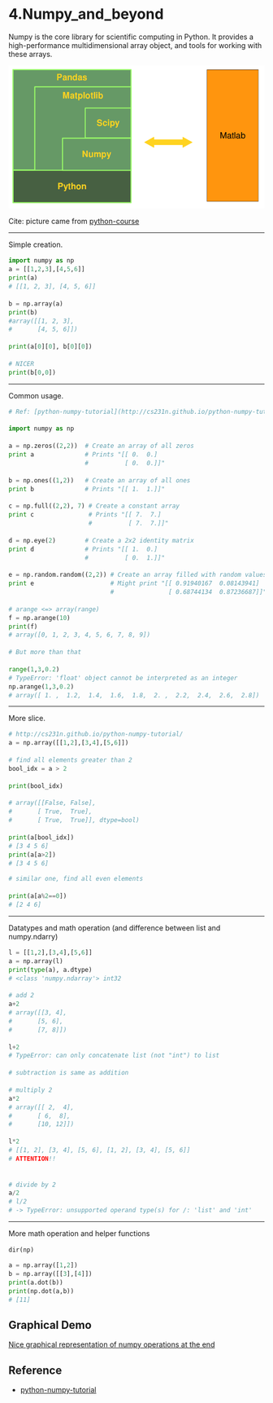 # 4.Numpy_and_beyond

Numpy is the core library for scientific computing in Python. It provides a high-performance multidimensional array object, and tools for working with these arrays. 


![python_vs_matlab](numpy_and_beyond/python_vs_matlab.png)

Cite: picture came from [python-course](http://www.python-course.eu/numpy.php)


***

Simple creation.

``` python
import numpy as np
a = [[1,2,3],[4,5,6]]
print(a)
# [[1, 2, 3], [4, 5, 6]]

b = np.array(a)
print(b)
#array([[1, 2, 3],
#       [4, 5, 6]])

print(a[0][0], b[0][0])

# NICER
print(b[0,0])
```

***
Common usage.

``` python
# Ref: [python-numpy-tutorial](http://cs231n.github.io/python-numpy-tutorial/)

import numpy as np

a = np.zeros((2,2))  # Create an array of all zeros
print a              # Prints "[[ 0.  0.]
                     #          [ 0.  0.]]"
    
b = np.ones((1,2))   # Create an array of all ones
print b              # Prints "[[ 1.  1.]]"

c = np.full((2,2), 7) # Create a constant array
print c               # Prints "[[ 7.  7.]
                      #          [ 7.  7.]]"

d = np.eye(2)        # Create a 2x2 identity matrix
print d              # Prints "[[ 1.  0.]
                     #          [ 0.  1.]]"
    
e = np.random.random((2,2)) # Create an array filled with random values
print e                     # Might print "[[ 0.91940167  0.08143941]
                            #               [ 0.68744134  0.87236687]]"

# arange <=> array(range)
f = np.arange(10)
print(f)
# array([0, 1, 2, 3, 4, 5, 6, 7, 8, 9])

# But more than that

range(1,3,0.2)
# TypeError: 'float' object cannot be interpreted as an integer
np.arange(1,3,0.2)
# array([ 1. ,  1.2,  1.4,  1.6,  1.8,  2. ,  2.2,  2.4,  2.6,  2.8])
```

***

More slice.

``` python
# http://cs231n.github.io/python-numpy-tutorial/
a = np.array([[1,2],[3,4],[5,6]])

# find all elements greater than 2
bool_idx = a > 2

print(bool_idx)

# array([[False, False],
#       [ True,  True],
#       [ True,  True]], dtype=bool)

print(a[bool_idx])
# [3 4 5 6]
print(a[a>2])
# [3 4 5 6]
```

``` python
# similar one, find all even elements

print(a[a%2==0])
# [2 4 6]
```


***

Datatypes and math operation (and difference between list and numpy.ndarry)

``` python
l = [[1,2],[3,4],[5,6]]
a = np.array(l)
print(type(a), a.dtype)
# <class 'numpy.ndarray'> int32

# add 2
a+2
# array([[3, 4],
#       [5, 6],
#       [7, 8]])

l+2
# TypeError: can only concatenate list (not "int") to list

# subtraction is same as addition

# multiply 2
a*2
# array([[ 2,  4],
#       [ 6,  8],
#       [10, 12]])

l*2
# [[1, 2], [3, 4], [5, 6], [1, 2], [3, 4], [5, 6]]
# ATTENTION!!


# divide by 2
a/2
# l/2
# -> TypeError: unsupported operand type(s) for /: 'list' and 'int'
```

***

More math operation and helper functions

`dir(np)`

``` python
a = np.array([1,2])
b = np.array([[3],[4]])
print(a.dot(b))
print(np.dot(a,b))
# [11]
```



## Graphical Demo

[Nice graphical representation of numpy operations at the end](http://www.labri.fr/perso/nrougier/teaching/numpy/numpy.html)


## Reference

* [python-numpy-tutorial](http://cs231n.github.io/python-numpy-tutorial/)
